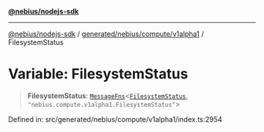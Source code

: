 [**@nebius/nodejs-sdk**](../../../../../README.md)

---

[@nebius/nodejs-sdk](../../../../../README.md) / [generated/nebius/compute/v1alpha1](../README.md) / FilesystemStatus

# Variable: FilesystemStatus

> **FilesystemStatus**: [`MessageFns`](../../../../../runtime/protos/core/interfaces/MessageFns.md)\<[`FilesystemStatus`](../interfaces/FilesystemStatus.md), `"nebius.compute.v1alpha1.FilesystemStatus"`\>

Defined in: src/generated/nebius/compute/v1alpha1/index.ts:2954
